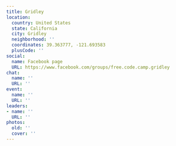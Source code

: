 ```yaml
---
title: Gridley
location:
  country: United States
  state: California
  city: Gridley
  neighborhood: ''
  coordinates: 39.363777, -121.693583
  plusCode: ''
social:
  name: Facebook page
  URL: https://www.facebook.com/groups/free.code.camp.gridley
chat:
  name: ''
  URL: ''
event:
  name: ''
  URL: ''
leaders:
- name: ''
  URL: ''
photos:
  old: ''
  cover: ''
---
```

